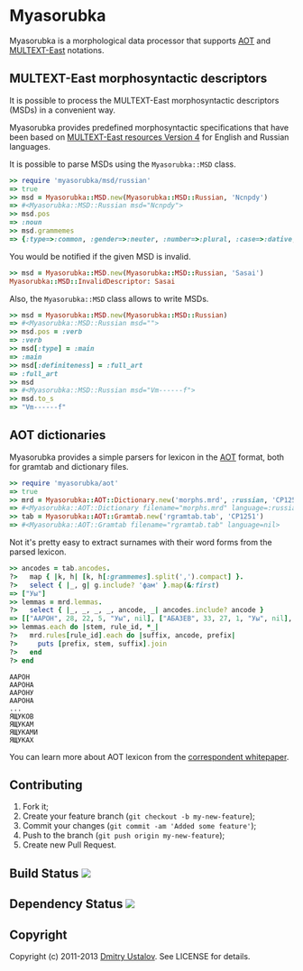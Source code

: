 Myasorubka
==========

Myasorubka is a morphological data processor that supports
[AOT](http://aot.ru) and [MULTEXT-East](http://nl.ijs.si/ME/)
notations.

## MULTEXT-East morphosyntactic descriptors
It is possible to process the MULTEXT-East morphosyntactic descriptors
(MSDs) in a convenient way.

Myasorubka provides predefined morphosyntactic specifications that have
been based on [MULTEXT-East resources Version 4](http://nl.ijs.si/ME/V4/)
for English and Russian languages.

It is possible to parse MSDs using the `Myasorubka::MSD` class.

```ruby
>> require 'myasorubka/msd/russian'
=> true
>> msd = Myasorubka::MSD.new(Myasorubka::MSD::Russian, 'Ncnpdy')
=> #<Myasorubka::MSD::Russian msd="Ncnpdy">
>> msd.pos
=> :noun
>> msd.grammemes
=> {:type=>:common, :gender=>:neuter, :number=>:plural, :case=>:dative, :animate=>:yes}
```

You would be notified if the given MSD is invalid.

```ruby
>> msd = Myasorubka::MSD.new(Myasorubka::MSD::Russian, 'Sasai')
Myasorubka::MSD::InvalidDescriptor: Sasai
```

Also, the `Myasorubka::MSD` class allows to write MSDs.

```ruby
>> msd = Myasorubka::MSD.new(Myasorubka::MSD::Russian)
=> #<Myasorubka::MSD::Russian msd="">
>> msd.pos = :verb
=> :verb
>> msd[:type] = :main
=> :main
>> msd[:definiteness] = :full_art
=> :full_art
>> msd
=> #<Myasorubka::MSD::Russian msd="Vm------f">
>> msd.to_s
=> "Vm------f"
```

## AOT dictionaries
Myasorubka provides a simple parsers for lexicon in the [AOT](http://aot.ru)
format, both for gramtab and dictionary files.

```ruby
>> require 'myasorubka/aot'
=> true
>> mrd = Myasorubka::AOT::Dictionary.new('morphs.mrd', :russian, 'CP1251')
=> #<Myasorubka::AOT::Dictionary filename="morphs.mrd" language=:russian>
>> tab = Myasorubka::AOT::Gramtab.new('rgramtab.tab', 'CP1251')
=> #<Myasorubka::AOT::Gramtab filename="rgramtab.tab" language=nil>
```

Not it's pretty easy to extract surnames with their word forms from the
parsed lexicon.

```ruby
>> ancodes = tab.ancodes.
?>   map { |k, h| [k, h[:grammemes].split(',').compact] }.
?>   select { |_, g| g.include? 'фам' }.map(&:first)
=> ["Уы"]
>> lemmas = mrd.lemmas.
?>   select { |_, _, _, _, ancode, _| ancodes.include? ancode }
=> [["ААРОН", 28, 22, 5, "Уы", nil], ["АБАЗЕВ", 33, 27, 1, "Уы", nil], ...]
>> lemmas.each do |stem, rule_id, *_|
?>   mrd.rules[rule_id].each do |suffix, ancode, prefix|
?>     puts [prefix, stem, suffix].join
?>   end
?> end
```

```
ААРОН
ААРОНА
ААРОНУ
ААРОНА
...
ЯЩУКОВ
ЯЩУКАМ
ЯЩУКАМИ
ЯЩУКАХ
```

You can learn more about AOT lexicon from the
[correspondent whitepaper](http://aot.ru/docs/sokirko/Dialog2004.htm).

## Contributing

1. Fork it;
2. Create your feature branch (`git checkout -b my-new-feature`);
3. Commit your changes (`git commit -am 'Added some feature'`);
4. Push to the branch (`git push origin my-new-feature`);
5. Create new Pull Request.

## Build Status [<img src="https://secure.travis-ci.org/ustalov/myasorubka.png"/>](http://travis-ci.org/ustalov/myasorubka)

## Dependency Status [<img src="https://gemnasium.com/ustalov/myasorubka.png"/>](https://gemnasium.com/ustalov/myasorubka)

## Copyright
Copyright (c) 2011-2013 [Dmitry Ustalov]. See LICENSE for details.

[Dmitry Ustalov]: http://eveel.ru
